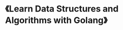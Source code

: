<!--
 * @Author: 27
 * @LastEditors: 27
 * @Date: 2022-09-02 00:12:30
 * @LastEditTime: 2022-09-02 00:12:36
 * @FilePath: /let-sGo/c/al_practice/readme.md
 * @description: type some description
-->
# 《Learn Data Structures and Algorithms with Golang》
